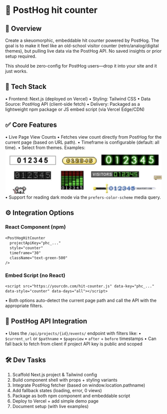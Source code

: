 # 🧮 PostHog hit counter

## 🧠 Overview

Create a skeuomorphic, embeddable hit counter powered by PostHog. The goal is to make it feel like an old-school visitor counter (retro/analog/digital themes), but pulling live data via the PostHog API. No saved insights or prior setup required.

This should be zero-config for PostHog users—drop it into your site and it just works.

## 🧰 Tech Stack

• Frontend: Next.js (deployed on Vercel)
• Styling: Tailwind CSS
• Data Source: PostHog API (client-side fetch)
• Delivery: Packaged as a lightweight npm package or JS embed script (via Vercel Edge/CDN)

## ✅ Core Features

• Live Page View Counts
• Fetches view count directly from PostHog for the current page (based on URL path).
• Timeframe is configurable (default: all time).
• Select from themes. Examples:
![hit-counters.jpg](hit-counters.jpg)
• Support for reading dark mode via the `prefers-color-scheme` media query.

## ⚙️ Integration Options

### React Component (npm)

```
<PostHogHitCounter
  projectApiKey="phc_..."
  style="counter"
  timeframe="30"
  className="text-green-500"
/>
```

### Embed Script (no React)

```
<script src="https://yourcdn.com/hit-counter.js" data-key="phc_..." data-style="counter" data-days="all"></script>
```

• Both options auto-detect the current page path and call the API with the appropriate filters.

## 📡 PostHog API Integration

• Uses the `/api/projects/{id}/events/` endpoint with filters like:
• `$current_url` or `$pathname`
• `$pageview`
• `after` + `before` timestamps
• Can fall back to fetch from client if project API key is public and scoped

## 🛠 Dev Tasks

1. Scaffold Next.js project & Tailwind config
2. Build component shell with props + styling variants
3. Integrate PostHog fetcher (based on window.location.pathname)
4. Add fallback states (loading, error, 0 views)
5. Package as both npm component and embeddable script
6. Deploy to Vercel + add simple demo page
7. Document setup (with live examples)
